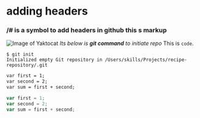 # adding headers
### /# is a symbol to add headers in github this s markup


![Image of Yaktocat](https://octodex.github.com/images/yaktocat.png)
_Its below is **git command** to initiate repo_
This is `code`.

```
$ git init
Initialized empty Git repository in /Users/skills/Projects/recipe-repository/.git
```
```markdown
var first = 1;
var second = 2;
var sum = first + second;
```
```javascript
var first = 1;
var second = 2;
var sum = first + second;
```
